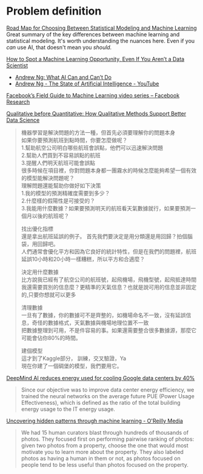 # Problem definition

[Road Map for Choosing Between Statistical Modeling and Machine Learning](https://cur.at/1xPEEUd?m=email&sid=iF1WNhF)  
Great summary of the key differences between machine learning and statistical modeling. It's worth understanding the nuances here. Even if you _can_ use AI, that doesn't mean you _should._

[How to Spot a Machine Learning Opportunity, Even If You Aren’t a Data Scientist](https://hbr.org/2017/10/how-to-spot-a-machine-learning-opportunity-even-if-you-arent-a-data-scientist)

* [Andrew Ng: What AI Can and Can’t Do](https://hbr.org/2016/11/what-artificial-intelligence-can-and-cant-do-right-now)
* [Andrew Ng - The State of Artificial Intelligence - YouTube](https://www.youtube.com/watch?v=NKpuX_yzdYs)

[Facebook’s Field Guide to Machine Learning video series – Facebook Research](https://research.fb.com/the-facebook-field-guide-to-machine-learning-video-series/)

[Qualitative before Quantitative: How Qualitative Methods Support Better Data Science](https://medium.com/indeed-data-science/qualitative-before-quantitative-how-qualitative-methods-support-better-data-science-d2b01d0c4e64)

> 機器學習是解決問題的方法一種，但首先必須要理解你的問題本身  
> 如果你要預測航班到點時間，你要怎麼做呢？  
> 1.幫助航空公司明白哪些航班會誤點，他們可以迅速解決問題  
> 2.幫助人們買到不容易誤點的航班  
> 3.提醒人們明天航班可能會誤點  
> 很多時候在項目裡，你對問題本身都一團霧水的時候怎麼能夠希望一個有效的模型能解決問題呢？  
> 理解問題還能幫助你做好如下決策  
> 1.我的模型的預測精確度需要到多少？  
> 2.什麼樣的假陽性是可接受的？  
> 3.我能用什麼數據？如果要預測明天的航班看天氣數據就行，如果要預測一個月以後的航班呢？
>
>  找出優化指標  
> 還是拿出航班延誤的例子。 首先我們要決定是用分類還是用回歸？拍個腦袋，用回歸吧。  
> 人們通常會優化平方和因為它良好的統計特性，但是在我們的問題裡，航班延誤10小時和20小時一樣糟糕，所以平方和合適麼？
>
>  決定用什麼數據  
> 比方說我已經有了航空公司的航班號，起飛機場，飛機型號，起飛抵達時間  
> 我還需要買別的信息麼？更精準的天氣信息？也就是說可用的信息並非固定的,只要你想就可以更多
>
>  清理數據  
> 一旦有了數據，你的數據可不是齊整的，如機場命名不一致，沒有延誤信息，奇怪的數據格式，天氣數據與機場地理位置不一致  
> 把數據整理到可用，不是件容易的事。如果還需要整合很多數據源，那麼它可能會佔你80%的時間。
>
>  建個模型  
> 這才到了Kaggle部分， 訓練，交叉驗證，Ya  
> 現在你建了一個碉堡的模型，我們要用它。





[DeepMind AI reduces energy used for cooling Google data centers by 40%](https://www.blog.google/topics/environment/deepmind-ai-reduces-energy-used-for/)​

> Since our objective was to improve data center energy efficiency, we trained the neural networks on the average future PUE \(Power Usage Effectiveness\), which is defined as the ratio of the total building energy usage to the IT energy usage.

​[Uncovering hidden patterns through machine learning - O'Reilly Media](https://www.oreilly.com/ideas/uncovering-hidden-patterns-through-machine-learning)​

> We had 15 human curators blast through hundreds of thousands of photos. They focused first on performing pairwise ranking of photos: given two photos from a property, choose the one that would most motivate you to learn more about the property. They also labeled photos as having a human in them or not, as photos focused on people tend to be less useful than photos focused on the property.

